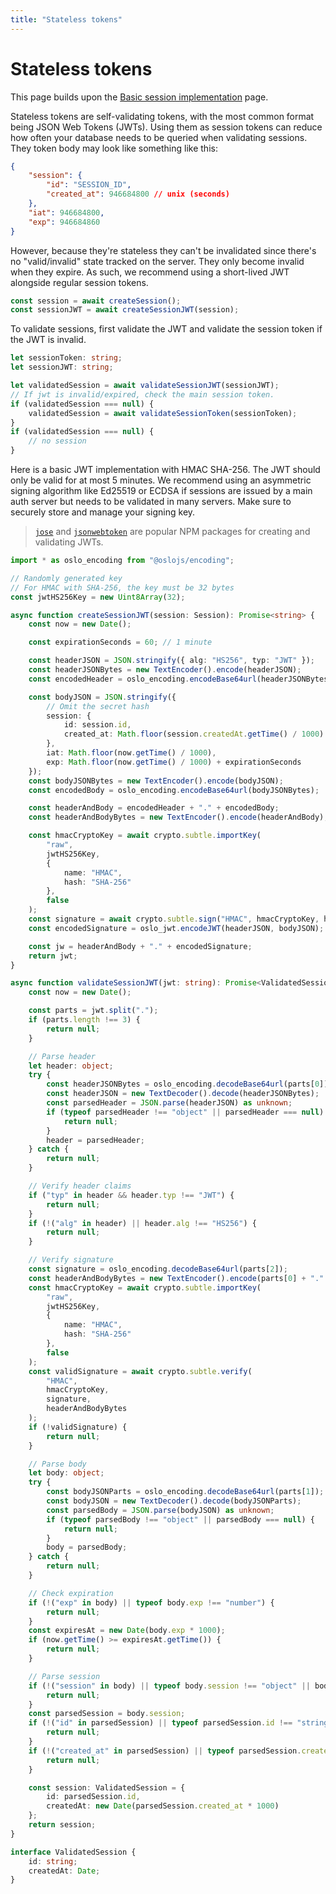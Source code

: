 ```yaml
---
title: "Stateless tokens"
---
```


# Stateless tokens

This page builds upon the [Basic session implementation](/sessions/basic) page.

Stateless tokens are self-validating tokens, with the most common format being JSON Web Tokens (JWTs). Using them as session tokens can reduce how often your database needs to be queried when validating sessions. They token body may look like something like this:

```json
{
	"session": {
		"id": "SESSION_ID",
		"created_at": 946684800 // unix (seconds)
	},
	"iat": 946684800,
	"exp": 946684860
}
```

However, because they're stateless they can't be invalidated since there's no "valid/invalid" state tracked on the server. They only become invalid when they expire. As such, we recommend using a short-lived JWT alongside regular session tokens.

```ts
const session = await createSession();
const sessionJWT = await createSessionJWT(session);
```

To validate sessions, first validate the JWT and validate the session token if the JWT is invalid.

```ts
let sessionToken: string;
let sessionJWT: string;

let validatedSession = await validateSessionJWT(sessionJWT);
// If jwt is invalid/expired, check the main session token.
if (validatedSession === null) {
	validatedSession = await validateSessionToken(sessionToken);
}
if (validatedSession === null) {
	// no session
}
```

Here is a basic JWT implementation with HMAC SHA-256. The JWT should only be valid for at most 5 minutes. We recommend using an asymmetric signing algorithm like Ed25519 or ECDSA if sessions are issued by a main auth server but needs to be validated in many servers. Make sure to securely store and manage your signing key.

> [`jose`](https://github.com/panva/jose) and [`jsonwebtoken`](https://github.com/auth0/node-jsonwebtoken) are popular NPM packages for creating and validating JWTs.

```ts
import * as oslo_encoding from "@oslojs/encoding";

// Randomly generated key
// For HMAC with SHA-256, the key must be 32 bytes
const jwtHS256Key = new Uint8Array(32);

async function createSessionJWT(session: Session): Promise<string> {
	const now = new Date();

	const expirationSeconds = 60; // 1 minute

	const headerJSON = JSON.stringify({ alg: "HS256", typ: "JWT" });
	const headerJSONBytes = new TextEncoder().encode(headerJSON);
	const encodedHeader = oslo_encoding.encodeBase64url(headerJSONBytes);

	const bodyJSON = JSON.stringify({
		// Omit the secret hash
		session: {
			id: session.id,
			created_at: Math.floor(session.createdAt.getTime() / 1000)
		},
		iat: Math.floor(now.getTime() / 1000),
		exp: Math.floor(now.getTime() / 1000) + expirationSeconds
	});
	const bodyJSONBytes = new TextEncoder().encode(bodyJSON);
	const encodedBody = oslo_encoding.encodeBase64url(bodyJSONBytes);

	const headerAndBody = encodedHeader + "." + encodedBody;
	const headerAndBodyBytes = new TextEncoder().encode(headerAndBody);

	const hmacCryptoKey = await crypto.subtle.importKey(
		"raw",
		jwtHS256Key,
		{
			name: "HMAC",
			hash: "SHA-256"
		},
		false
	);
	const signature = await crypto.subtle.sign("HMAC", hmacCryptoKey, headerAndBodyBytes);
	const encodedSignature = oslo_jwt.encodeJWT(headerJSON, bodyJSON);

	const jw = headerAndBody + "." + encodedSignature;
	return jwt;
}

async function validateSessionJWT(jwt: string): Promise<ValidatedSession | null> {
	const now = new Date();

	const parts = jwt.split(".");
	if (parts.length !== 3) {
		return null;
	}

	// Parse header
	let header: object;
	try {
		const headerJSONBytes = oslo_encoding.decodeBase64url(parts[0]);
		const headerJSON = new TextDecoder().decode(headerJSONBytes);
		const parsedHeader = JSON.parse(headerJSON) as unknown;
		if (typeof parsedHeader !== "object" || parsedHeader === null) {
			return null;
		}
		header = parsedHeader;
	} catch {
		return null;
	}

	// Verify header claims
	if ("typ" in header && header.typ !== "JWT") {
		return null;
	}
	if (!("alg" in header) || header.alg !== "HS256") {
		return null;
	}

	// Verify signature
	const signature = oslo_encoding.decodeBase64url(parts[2]);
	const headerAndBodyBytes = new TextEncoder().encode(parts[0] + "." + parts[1]);
	const hmacCryptoKey = await crypto.subtle.importKey(
		"raw",
		jwtHS256Key,
		{
			name: "HMAC",
			hash: "SHA-256"
		},
		false
	);
	const validSignature = await crypto.subtle.verify(
		"HMAC",
		hmacCryptoKey,
		signature,
		headerAndBodyBytes
	);
	if (!validSignature) {
		return null;
	}

	// Parse body
	let body: object;
	try {
		const bodyJSONParts = oslo_encoding.decodeBase64url(parts[1]);
		const bodyJSON = new TextDecoder().decode(bodyJSONParts);
		const parsedBody = JSON.parse(bodyJSON) as unknown;
		if (typeof parsedBody !== "object" || parsedBody === null) {
			return null;
		}
		body = parsedBody;
	} catch {
		return null;
	}

	// Check expiration
	if (!("exp" in body) || typeof body.exp !== "number") {
		return null;
	}
	const expiresAt = new Date(body.exp * 1000);
	if (now.getTime() >= expiresAt.getTime()) {
		return null;
	}

	// Parse session
	if (!("session" in body) || typeof body.session !== "object" || body.session === null) {
		return null;
	}
	const parsedSession = body.session;
	if (!("id" in parsedSession) || typeof parsedSession.id !== "string") {
		return null;
	}
	if (!("created_at" in parsedSession) || typeof parsedSession.created_at !== "number") {
		return null;
	}

	const session: ValidatedSession = {
		id: parsedSession.id,
		createdAt: new Date(parsedSession.created_at * 1000)
	};
	return session;
}

interface ValidatedSession {
	id: string;
	createdAt: Date;
}
```
